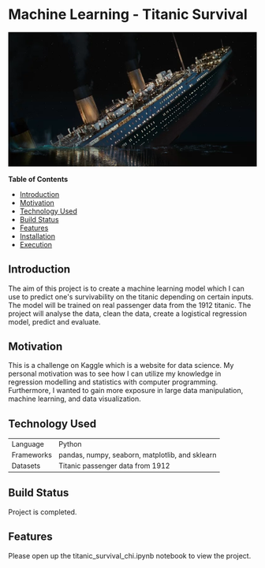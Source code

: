 # Machine Learning - Titanic Survival
![my screenshot](titanic_image.jpg)

**Table of Contents**
- [Introduction](#introduction)
- [Motivation](#motivation)
- [Technology Used](#technologyUsed)
- [Build Status](#buildStatus)
- [Features](#features)
- [Installation](#installation)
- [Execution](#execution)

## Introduction <a name="introduction"></a>
The aim of this project is to create a machine learning model which I can use to predict one's survivability on the titanic depending on certain inputs. The model will be trained on real passenger data from the 1912 titanic. The project will analyse the data, clean the data, create a logistical regression model, predict and evaluate.

## Motivation <a name="motivation"></a>
This is a challenge on Kaggle which is a website for data science. My personal motivation was to see how I can utilize my knowledge in regression modelling and statistics with computer programming. Furthermore, I wanted to gain more exposure in large data manipulation, machine learning, and data visualization.

## Technology Used <a name="technologyUsed"></a>
<table>
  <tbody>
    <tr>
      <td>Language</td>
      <td>Python</td>
    </tr>
    <tr>
      <td>Frameworks</td>
      <td>pandas, numpy, seaborn, matplotlib, and sklearn</td>
    </tr>
    <tr>
      <td>Datasets</td>
      <td>Titanic passenger data from 1912</td>
    </tr>
  </tbody>
</table>

## Build Status <a name="buildStatus"></a>
Project is completed.

## Features <a name="features"></a>

Please open up the titanic_survival_chi.ipynb notebook to view the project.
